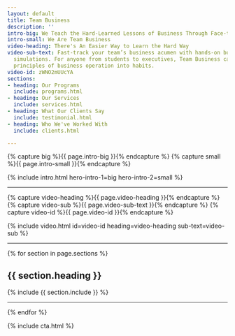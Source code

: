 ```yaml
---
layout: default
title: Team Business
description: ''
intro-big: We Teach the Hard-Learned Lessons of Business Through Face-to-Face Experiences
intro-small: We Are Team Business
video-heading: There's An Easier Way to Learn the Hard Way
video-sub-text: Fast-track your team’s business acumen with hands-on business training
  simulations. For anyone from students to executives, Team Business can help turn
  principles of business operation into habits.
video-id: zWNO2mUUcYA
sections:
- heading: Our Programs
  include: programs.html
- heading: Our Services
  include: services.html
- heading: What Our Clients Say
  include: testimonial.html
- heading: Who We've Worked With
  include: clients.html

---
```

<!-- This pulls text from the 'Intro Main' and 'Intro Sub' fields in the left-hand pane -->
{% capture big %}{{ page.intro-big }}{% endcapture %}
{% capture small %}{{ page.intro-small }}{% endcapture %}

{% include intro.html hero-intro-1=big hero-intro-2=small %}

___

<!-- Homepage Video (you can edit the video ID, heading, and sub-text fields below) -->
{% capture video-heading %}{{ page.video-heading }}{% endcapture %}
{% capture video-sub %}{{ page.video-sub-text }}{% endcapture %}
{% capture video-id %}{{ page.video-id }}{% endcapture %}

{% include video.html id=video-id heading=video-heading sub-text=video-sub %}

___

<!-- Loop through section headings and includes -->

{% for section in page.sections %}

  <h2 id="{{ section.heading | slugify }}">{{ section.heading }}</h2>

  {% include {{ section.include }} %}

  ___

{% endfor %}

<!-- Site-wide CTA -->
{% include cta.html %}
